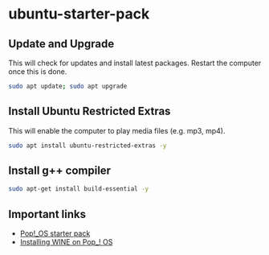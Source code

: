 # ubuntu-starter-pack

## Update and Upgrade

This will check for updates and install latest packages. Restart the computer once this is done.

```bash
sudo apt update; sudo apt upgrade
```

## Install Ubuntu Restricted Extras

This will enable the computer to play media files (e.g. mp3, mp4).

```bash
sudo apt install ubuntu-restricted-extras -y
```

## Install g++ compiler

```bash
sudo apt-get install build-essential -y
```

## Important links

- [Pop!_OS starter pack](https://techhut.tv/5-things-to-do-after-installing-pop-os/)
- [Installing WINE on Pop_! OS](https://wine.htmlvalidator.com/install-wine-on-pop_os-20.04.html)
